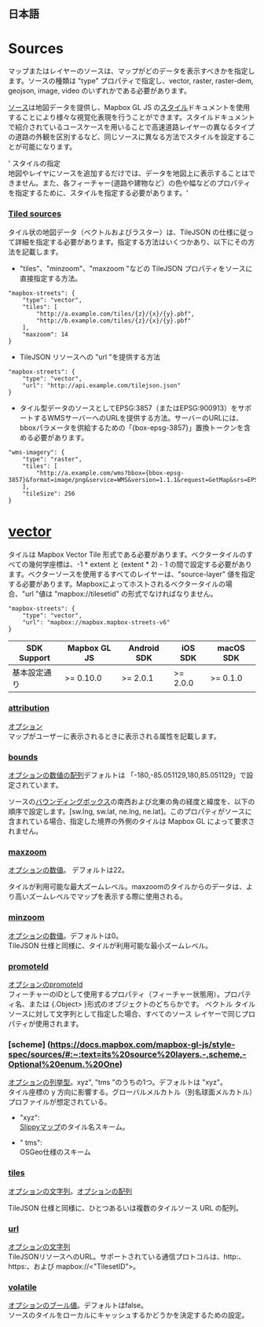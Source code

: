 ## 日本語

#  Sources

マップまたはレイヤーのソースは、マップがどのデータを表示すべきかを指定します。ソースの種類は "type" プロパティで指定し、vector, raster, raster-dem, geojson, image, video のいずれかである必要があります。

[ソース](https://docs.mapbox.com/mapbox-gl-js/style-spec/sources/#:~:text=A-,source,-provides%20map%20data)は地図データを提供し、Mapbox GL JS の[スタイル](https://docs.mapbox.com/mapbox-gl-js/style-spec/sources/#:~:text=can%20use%20with%20a-,style,-document%20to%20render)ドキュメントを使用することにより様々な視覚化表現を行うことができます。スタイルドキュメントで紹介されているユースケースを用いることで高速道路レイヤーの異なるタイプの道路の外観を区別するなど、同じソースに異なる方法でスタイルを設定することが可能になります。

' スタイルの指定  
地図やレイヤにソースを追加するだけでは、データを地図上に表示することはできません。また、各フィーチャー(道路や建物など）の色や幅などのプロパティを指定するために、スタイルを指定する必要があります。'

### [Tiled sources](https://docs.mapbox.com/mapbox-gl-js/style-spec/sources/#tiled-sources)

タイル状の地図データ（ベクトルおよびラスター）は、TileJSON の仕様に従って詳細を指定する必要があります。指定する方法はいくつかあり、以下にその方法を記載します。

- "tiles"、"minzoom"、"maxzoom "などの TileJSON プロパティをソースに直接指定する方法。

```
"mapbox-streets": {
    "type": "vector",
    "tiles": [
        "http://a.example.com/tiles/{z}/{x}/{y}.pbf",
        "http://b.example.com/tiles/{z}/{x}/{y}.pbf"
    ],
    "maxzoom": 14
}
```

- TileJSON リソースへの "url "を提供する方法

```
"mapbox-streets": {
    "type": "vector",
    "url": "http://api.example.com/tilejson.json"
}
```

- タイル型データのソースとしてEPSG:3857（またはEPSG:900913）をサポートするWMSサーバーへのURLを提供する方法。サーバーのURLには、bboxパラメータを供給するための「{box-epsg-3857}」置換トークンを含める必要があります。

```
"wms-imagery": {
    "type": "raster",
    "tiles": [
        "http://a.example.com/wms?bbox={bbox-epsg-3857}&format=image/png&service=WMS&version=1.1.1&request=GetMap&srs=EPSG:3857&width=256&height=256&layers=example"
    ],
    "tileSize": 256
}
```

# [vector](https://docs.mapbox.com/mapbox-gl-js/style-spec/sources/#:~:text=example%22%0A%20%20%20%20%5D%2C%0A%20%20%20%20%22tileSize%22%3A%20256%0A%7D-,vector,-A%20vector%20tile)   

タイルは Mapbox Vector Tile 形式である必要があります。ベクタータイルのすべての幾何学座標は、-1 * extent と (extent * 2) - 1 の間で設定する必要があります。ベクターソースを使用するすべてのレイヤーは、"source-layer" 値を指定する必要があります。Mapboxによってホストされるベクタータイルの場合、"url "値は "mapbox://tilesetid" の形式でなければなりません。   

```
"mapbox-streets": {
    "type": "vector",
    "url": "mapbox://mapbox.mapbox-streets-v6"
}
```

|  SDK Support |  Mapbox GL JS  |  Android SDK  |  iOS SDK | macOS SDK  |
| ---- | ---- | ---- | ---- | ---- |
|  基本設定通り  |  >= 0.10.0  |  >= 2.0.1  |  >= 2.0.0  |  >= 0.1.0  |    


### [attribution](https://docs.mapbox.com/mapbox-gl-js/style-spec/sources/#vector-attribution)   

 [オプション](https://docs.mapbox.com/mapbox-gl-js/style-spec/types/#string)   
マップがユーザーに表示されるときに表示される属性を記載します。   

### [bounds](https://docs.mapbox.com/mapbox-gl-js/style-spec/sources/#vector-bounds)   
[オプションの数値の配列](https://docs.mapbox.com/mapbox-gl-js/style-spec/types/#number)デフォルトは 「-180,-85.051129,180,85.051129」で設定されています。   

ソースの[バウンディングボックス](https://wiki.openstreetmap.org/wiki/JA:Bounding_Box)の南西および北東の角の経度と緯度を、以下の順序で設定します。[sw.lng, sw.lat, ne.lng, ne.lat]。このプロパティがソースに含まれている場合、指定した境界の外側のタイルは Mapbox GL によって要求されません。   

### [maxzoom](https://docs.mapbox.com/mapbox-gl-js/style-spec/sources/#vector-maxzoom)   
[オプションの数値](https://docs.mapbox.com/mapbox-gl-js/style-spec/types/#number)。 デフォルトは22。   

タイルが利用可能な最大ズームレベル。maxzoomのタイルからのデータは、より高いズームレベルでマップを表示する際に使用される。   

### [minzoom](https://docs.mapbox.com/mapbox-gl-js/style-spec/sources/#vector-minzoom)   
[オプションの数値](https://docs.mapbox.com/mapbox-gl-js/style-spec/types/#number)。デフォルトは0。   
TileJSON 仕様と同様に、タイルが利用可能な最小ズームレベル。   

### [promoteId](https://docs.mapbox.com/mapbox-gl-js/style-spec/sources/#:~:text=the%20TileJSON%20spec.-,promoteId,-Optional%20promoteId.)   
[オプションのpromoteId](https://docs.mapbox.com/mapbox-gl-js/style-spec/types/#promoteId)    
フィーチャーのIDとして使用するプロパティ（フィーチャー状態用）。プロパティ名、または {<sourceLayer>.Object> }形式のオブジェクトのどちらかです。
ベクトル タイル ソースに対して文字列として指定した場合、すべてのソース レイヤーで同じプロパティが使用されます。   

### [scheme] (https://docs.mapbox.com/mapbox-gl-js/style-spec/sources/#:~:text=its%20source%20layers.-,scheme,-Optional%20enum.%20One)    
[オプションの列挙型](https://docs.mapbox.com/mapbox-gl-js/style-spec/types/#enum)。xyz", "tms "のうちの1つ。デフォルトは "xyz"。   
タイル座標の y 方向に影響する。グローバルメルカトル（別名球面メルカトル）プロファイルが想定されている。   

- "xyz":   
[Slippyマップ](https://wiki.openstreetmap.org/wiki/JA:%E3%82%B9%E3%83%AA%E3%83%83%E3%83%94%E3%83%BC%E3%83%9E%E3%83%83%E3%83%97)のタイル名スキーム。   

- " tms":   
OSGeo仕様のスキーム   

### [tiles](https://docs.mapbox.com/mapbox-gl-js/style-spec/sources/#vector-tiles)   
[オプションの文字列](https://docs.mapbox.com/mapbox-gl-js/style-spec/types/#string)。[オプションの配列](https://docs.mapbox.com/mapbox-gl-js/style-spec/types/#array)   

TileJSON 仕様と同様に、ひとつあるいは複数のタイルソース URL の配列。  

### [url](https://docs.mapbox.com/mapbox-gl-js/style-spec/sources/#vector-url)   
[オプションの文字列](https://docs.mapbox.com/mapbox-gl-js/style-spec/types/#string)   
TileJSONリソースへのURL。サポートされている通信プロトコルは、http:、https:、および mapbox://<"TilesetID">。   

### [volatile](https://docs.mapbox.com/mapbox-gl-js/style-spec/sources/#vector-volatile)   
[オプションのブール値](https://docs.mapbox.com/mapbox-gl-js/style-spec/types/#boolean)。デフォルトはfalse。   
ソースのタイルをローカルにキャッシュするかどうかを決定するための設定。   

### 















